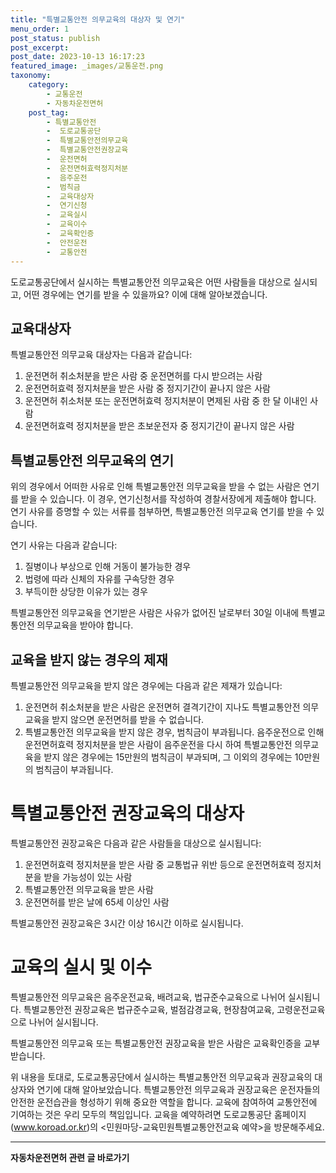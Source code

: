 ```yaml
---
title: "특별교통안전 의무교육의 대상자 및 연기"
menu_order: 1
post_status: publish
post_excerpt: 
post_date: 2023-10-13 16:17:23
featured_image: _images/교통운전.png
taxonomy:
    category:
        - 교통운전
        - 자동차운전면허
    post_tag:
        - 특별교통안전
        -  도로교통공단
        -  특별교통안전의무교육
        -  특별교통안전권장교육
        -  운전면허
        -  운전면허효력정지처분
        -  음주운전
        -  범칙금
        -  교육대상자
        -  연기신청
        -  교육실시
        -  교육이수
        -  교육확인증
        -  안전운전
        -  교통안전
---
```



도로교통공단에서 실시하는 특별교통안전 의무교육은 어떤 사람들을 대상으로 실시되고, 어떤 경우에는 연기를 받을 수 있을까요? 이에 대해 알아보겠습니다.

## 교육대상자

특별교통안전 의무교육 대상자는 다음과 같습니다:

1. 운전면허 취소처분을 받은 사람 중 운전면허를 다시 받으려는 사람
2. 운전면허효력 정지처분을 받은 사람 중 정지기간이 끝나지 않은 사람
3. 운전면허 취소처분 또는 운전면허효력 정지처분이 면제된 사람 중 한 달 이내인 사람
4. 운전면허효력 정지처분을 받은 초보운전자 중 정지기간이 끝나지 않은 사람

## 특별교통안전 의무교육의 연기

위의 경우에서 어떠한 사유로 인해 특별교통안전 의무교육을 받을 수 없는 사람은 연기를 받을 수 있습니다. 이 경우, 연기신청서를 작성하여 경찰서장에게 제출해야 합니다. 연기 사유를 증명할 수 있는 서류를 첨부하면, 특별교통안전 의무교육 연기를 받을 수 있습니다.

연기 사유는 다음과 같습니다:

1. 질병이나 부상으로 인해 거동이 불가능한 경우
2. 법령에 따라 신체의 자유를 구속당한 경우
3. 부득이한 상당한 이유가 있는 경우

특별교통안전 의무교육을 연기받은 사람은 사유가 없어진 날로부터 30일 이내에 특별교통안전 의무교육을 받아야 합니다.

## 교육을 받지 않는 경우의 제재

특별교통안전 의무교육을 받지 않은 경우에는 다음과 같은 제재가 있습니다:

1. 운전면허 취소처분을 받은 사람은 운전면허 결격기간이 지나도 특별교통안전 의무교육을 받지 않으면 운전면허를 받을 수 없습니다.
2. 특별교통안전 의무교육을 받지 않은 경우, 범칙금이 부과됩니다. 음주운전으로 인해 운전면허효력 정지처분을 받은 사람이 음주운전을 다시 하여 특별교통안전 의무교육을 받지 않은 경우에는 15만원의 범칙금이 부과되며, 그 이외의 경우에는 10만원의 범칙금이 부과됩니다.

# 특별교통안전 권장교육의 대상자

특별교통안전 권장교육은 다음과 같은 사람들을 대상으로 실시됩니다:

1. 운전면허효력 정지처분을 받은 사람 중 교통법규 위반 등으로 운전면허효력 정지처분을 받을 가능성이 있는 사람
2. 특별교통안전 의무교육을 받은 사람
3. 운전면허를 받은 날에 65세 이상인 사람

특별교통안전 권장교육은 3시간 이상 16시간 이하로 실시됩니다.

# 교육의 실시 및 이수

특별교통안전 의무교육은 음주운전교육, 배려교육, 법규준수교육으로 나뉘어 실시됩니다. 특별교통안전 권장교육은 법규준수교육, 벌점감경교육, 현장참여교육, 고령운전교육으로 나뉘어 실시됩니다.

특별교통안전 의무교육 또는 특별교통안전 권장교육을 받은 사람은 교육확인증을 교부받습니다.

위 내용을 토대로, 도로교통공단에서 실시하는 특별교통안전 의무교육과 권장교육의 대상자와 연기에 대해 알아보았습니다. 특별교통안전 의무교육과 권장교육은 운전자들의 안전한 운전습관을 형성하기 위해 중요한 역할을 합니다. 교육에 참여하여 교통안전에 기여하는 것은 우리 모두의 책임입니다. 교육을 예약하려면 도로교통공단 홈페이지(www.koroad.or.kr)의 <민원마당-교육민원특별교통안전교육 예약>을 방문해주세요.











<!-- wp:separator -->
<hr class="wp-block-separator has-alpha-channel-opacity"/>
<!-- /wp:separator -->

<!-- wp:group {"backgroundColor":"base","layout":{"type":"constrained"}} -->
<div class="wp-block-group has-base-background-color has-background"><!-- wp:paragraph {"align":"center","fontSize":"large"} -->
<p class="has-text-align-center has-large-font-size"><strong>자동차운전면허 관련 글 바로가기</strong></p>
<!-- /wp:paragraph -->


<!-- wp:latest-posts
{"categories":[{"id":2641,"count":19,"description":"","link":"https://uknowlaw.com/category/%ec%9e%90%eb%8f%99%ec%b0%a8%ec%9a%b4%ec%a0%84%eb%a9%b4%ed%97%88/","name":"자동차운전면허","slug":"자동차운전면허","taxonomy":"category","parent":0,"meta":[],"_links":{"self":[{"href":"https://uknowlaw.com/wp-json/wp/v2/categories/2641"}],"collection":[{"href":"https://uknowlaw.com/wp-json/wp/v2/categories"}],"about":[{"href":"https://uknowlaw.com/wp-json/wp/v2/taxonomies/category"}],"wp:post_type":[{"href":"https://uknowlaw.com/wp-json/wp/v2/posts?categories=2641"}],"curies":[{"name":"wp","href":"https://api.w.org/{rel}","templated":true}]}}],"postsToShow":100,"excerptLength":28,"postLayout":"grid","columns":2,"featuredImageAlign":"left","featuredImageSizeSlug":"large","fontSize":"medium"} /--></div>
<!-- /wp:group -->